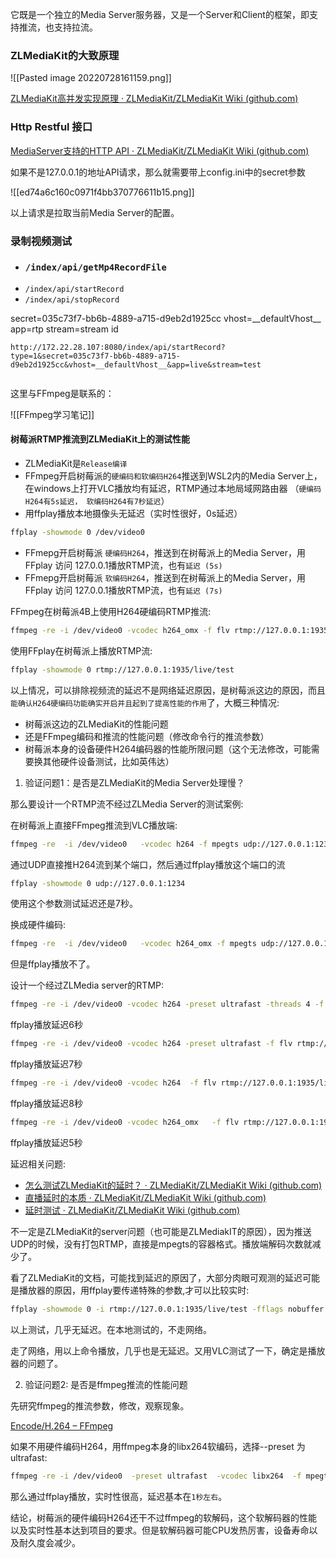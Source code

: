 它既是一个独立的Media Server服务器，又是一个Server和Client的框架，即支持推流，也支持拉流。

### ZLMediaKit的大致原理

![[Pasted image 20220728161159.png]]

[ZLMediaKit高并发实现原理 · ZLMediaKit/ZLMediaKit Wiki (github.com)](https://github.com/zlmediakit/ZLMediaKit/wiki/ZLMediaKit%E9%AB%98%E5%B9%B6%E5%8F%91%E5%AE%9E%E7%8E%B0%E5%8E%9F%E7%90%86)



### Http Restful 接口

[MediaServer支持的HTTP API · ZLMediaKit/ZLMediaKit Wiki (github.com)](https://github.com/zlmediakit/ZLMediaKit/wiki/MediaServer%E6%94%AF%E6%8C%81%E7%9A%84HTTP-API)


如果不是127.0.0.1的地址API请求，那么就需要带上config.ini中的secret参数

![[ed74a6c160c0971f4bb370776611b15.png]]

以上请求是拉取当前Media Server的配置。

### 录制视频测试

- ### `/index/api/getMp4RecordFile`
- `/index/api/startRecord`
- `/index/api/stopRecord`


secret=035c73f7-bb6b-4889-a715-d9eb2d1925cc
vhost=\_\_defaultVhost\_\_
app=rtp
stream=stream id

```
http://172.22.28.107:8080/index/api/startRecord?type=1&secret=035c73f7-bb6b-4889-a715-d9eb2d1925cc&vhost=__defaultVhost__&app=live&stream=test


```

这里与FFmpeg是联系的：

![[FFmpeg学习笔记]]


#### 树莓派RTMP推流到ZLMediaKit上的测试性能

- ZLMediaKit是`Release编译`
- FFmpeg开启树莓派的`硬编码和软编码H264`推送到WSL2内的Media Server上，在windows上打开VLC播放均有延迟，RTMP通过本地局域网路由器 （`硬编码H264有5s延迟， 软编码H264有7秒延迟`）
- 用ffplay播放本地摄像头无延迟（实时性很好，0s延迟）

```bash
ffplay -showmode 0 /dev/video0
```


- FFmepg开启树莓派 `硬编码H264`，推送到在树莓派上的Media Server，用FFplay 访问 127.0.0.1播放RTMP流，也有`延迟 (5s)`
-  FFmepg开启树莓派 `软编码H264`，推送到在树莓派上的Media Server，用FFplay 访问 127.0.0.1播放RTMP流，也有`延迟 (7s)`


FFmpeg在树莓派4B上使用H264硬编码RTMP推流:

```bash
ffmpeg -re -i /dev/video0 -vcodec h264_omx -f flv rtmp://127.0.0.1:1935/live/test
```

使用FFplay在树莓派上播放RTMP流:

```bash
ffplay -showmode 0 rtmp://127.0.0.1:1935/live/test
```

以上情况，可以排除视频流的延迟不是网络延迟原因，是树莓派这边的原因，而且`能确认H264硬编码功能确实开启并且起到了提高性能的作用`了，大概三种情况:

- 树莓派这边的ZLMediaKit的性能问题 
- 还是FFmpeg编码和推流的性能问题（修改命令行的推流参数）
- 树莓派本身的设备硬件H264编码器的性能所限问题（这个无法修改，可能需要换其他硬件设备测试，比如英伟达）


1. 验证问题1：是否是ZLMediaKit的Media Server处理慢？

那么要设计一个RTMP流不经过ZLMedia Server的测试案例:

在树莓派上直接FFmpeg推流到VLC播放端:


```bash
ffmpeg -re  -i /dev/video0   -vcodec h264 -f mpegts udp://127.0.0.1:1234
```

通过UDP直接推H264流到某个端口，然后通过ffplay播放这个端口的流

```bash
ffplay -showmode 0 udp://127.0.0.1:1234
```


使用这个参数测试延迟还是7秒。

换成硬件编码:

```bash
ffmpeg -re  -i /dev/video0   -vcodec h264_omx -f mpegts udp://127.0.0.1:1234
```
但是ffplay播放不了。



设计一个经过ZLMedia server的RTMP:

```bash
ffmpeg -re -i /dev/video0 -vcodec h264 -preset ultrafast -threads 4 -f flv rtmp://127.0.0.1:1935/live/test
```

ffplay播放延迟6秒

```bash
ffmpeg -re -i /dev/video0 -vcodec h264 -preset ultrafast -f flv rtmp://127.0.0.1:1935/live/test
```

ffplay播放延迟7秒

```bash
ffmpeg -re -i /dev/video0 -vcodec h264  -f flv rtmp://127.0.0.1:1935/live/test
```

ffplay播放延迟8秒


```bash
ffmpeg -re -i /dev/video0 -vcodec h264_omx   -f flv rtmp://127.0.0.1:1935/live/test
```

ffplay播放延迟5秒


延迟相关问题:

- [怎么测试ZLMediaKit的延时？ · ZLMediaKit/ZLMediaKit Wiki (github.com)](https://github.com/ZLMediaKit/ZLMediaKit/wiki/%E6%80%8E%E4%B9%88%E6%B5%8B%E8%AF%95ZLMediaKit%E7%9A%84%E5%BB%B6%E6%97%B6%EF%BC%9F)
- [直播延时的本质 · ZLMediaKit/ZLMediaKit Wiki (github.com)](https://github.com/ZLMediaKit/ZLMediaKit/wiki/%E7%9B%B4%E6%92%AD%E5%BB%B6%E6%97%B6%E7%9A%84%E6%9C%AC%E8%B4%A8)
- [延时测试 · ZLMediaKit/ZLMediaKit Wiki (github.com)](https://github.com/ZLMediaKit/ZLMediaKit/wiki/%E5%BB%B6%E6%97%B6%E6%B5%8B%E8%AF%95)


不一定是ZLMediaKit的server问题（也可能是ZLMediakIT的原因），因为推送UDP的时候，没有打包RTMP，直接是mpegts的容器格式。播放端解码次数就减少了。

看了ZLMediaKit的文档，可能找到延迟的原因了，大部分肉眼可观测的延迟可能是播放器的原因，用ffplay要传递特殊的参数,才可以比较实时:

```bash
ffplay -showmode 0 -i rtmp://127.0.0.1:1935/live/test -fflags nobuffer
```

以上测试，几乎无延迟。在本地测试的，不走网络。

走了网络，用以上命令播放，几乎也是无延迟。又用VLC测试了一下，确定是播放器的问题了。

2. 验证问题2: 是否是ffmpeg推流的性能问题

先研究ffmpeg的推流参数，修改，观察现象。

[Encode/H.264 – FFmpeg](https://trac.ffmpeg.org/wiki/Encode/H.264)

如果不用硬件编码H264，用ffmpeg本身的libx264软编码，选择--preset 为ultrafast:

```bash
ffmpeg -re -i /dev/video0  -preset ultrafast  -vcodec libx264  -f mpegts udp://127.0.0.1:1234
```

那么通过ffplay播放，实时性很高，延迟基本在`1秒左右`。

结论，树莓派的硬件编码H264还干不过ffmpeg的软解码，这个软解码器的性能以及实时性基本达到项目的要求。但是软解码器可能CPU发热厉害，设备寿命以及耐久度会减少。